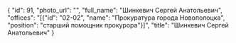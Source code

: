 {
    "id": 91,
    "photo_url": "",
    "full_name": "Шинкевич Сергей Анатольевич",
    "offices": "[{\"id\": \"02-02\", \"name\": \"Прокуратура города Новополоцка\", \"position\": \"старший помощник прокурора\"}]",
    "title": "Шинкевич Сергей Анатольевич"
}